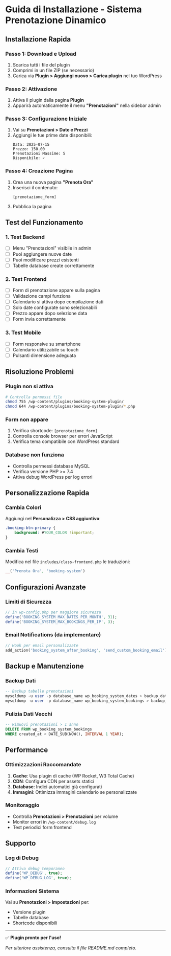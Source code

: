 # Guida di Installazione - Sistema Prenotazione Dinamico

## Installazione Rapida

### Passo 1: Download e Upload
1. Scarica tutti i file del plugin
2. Comprimi in un file ZIP (se necessario)
3. Carica via **Plugin > Aggiungi nuovo > Carica plugin** nel tuo WordPress

### Passo 2: Attivazione
1. Attiva il plugin dalla pagina **Plugin**
2. Apparirà automaticamente il menu **"Prenotazioni"** nella sidebar admin

### Passo 3: Configurazione Iniziale
1. Vai su **Prenotazioni > Date e Prezzi**
2. Aggiungi le tue prime date disponibili:
   ```
   Data: 2025-07-15
   Prezzo: 150.00
   Prenotazioni Massime: 5
   Disponibile: ✓
   ```

### Passo 4: Creazione Pagina
1. Crea una nuova pagina **"Prenota Ora"**
2. Inserisci il contenuto:
   ```
   [prenotazione_form]
   ```
3. Pubblica la pagina

## Test del Funzionamento

### 1. Test Backend
- [ ] Menu "Prenotazioni" visibile in admin
- [ ] Puoi aggiungere nuove date
- [ ] Puoi modificare prezzi esistenti
- [ ] Tabelle database create correttamente

### 2. Test Frontend
- [ ] Form di prenotazione appare sulla pagina
- [ ] Validazione campi funziona
- [ ] Calendario si attiva dopo compilazione dati
- [ ] Solo date configurate sono selezionabili
- [ ] Prezzo appare dopo selezione data
- [ ] Form invia correttamente

### 3. Test Mobile
- [ ] Form responsive su smartphone
- [ ] Calendario utilizzabile su touch
- [ ] Pulsanti dimensione adeguata

## Risoluzione Problemi

### Plugin non si attiva
```bash
# Controlla permessi file
chmod 755 /wp-content/plugins/booking-system-plugin/
chmod 644 /wp-content/plugins/booking-system-plugin/*.php
```

### Form non appare
1. Verifica shortcode: `[prenotazione_form]`
2. Controlla console browser per errori JavaScript
3. Verifica tema compatibile con WordPress standard

### Database non funziona
- Controlla permessi database MySQL
- Verifica versione PHP >= 7.4
- Attiva debug WordPress per log errori

## Personalizzazione Rapida

### Cambia Colori
Aggiungi nel **Personalizza > CSS aggiuntivo**:
```css
.booking-btn-primary {
    background: #YOUR_COLOR !important;
}
```

### Cambia Testi
Modifica nel file `includes/class-frontend.php` le traduzioni:
```php
__('Prenota Ora', 'booking-system')
```

## Configurazioni Avanzate

### Limiti di Sicurezza
```php
// In wp-config.php per maggiore sicurezza
define('BOOKING_SYSTEM_MAX_DATES_PER_MONTH', 31);
define('BOOKING_SYSTEM_MAX_BOOKINGS_PER_IP', 3);
```

### Email Notifications (da implementare)
```php
// Hook per email personalizzate
add_action('booking_system_after_booking', 'send_custom_booking_email');
```

## Backup e Manutenzione

### Backup Dati
```sql
-- Backup tabelle prenotazioni
mysqldump -u user -p database_name wp_booking_system_dates > backup_dates.sql
mysqldump -u user -p database_name wp_booking_system_bookings > backup_bookings.sql
```

### Pulizia Dati Vecchi
```sql
-- Rimuovi prenotazioni > 1 anno
DELETE FROM wp_booking_system_bookings 
WHERE created_at < DATE_SUB(NOW(), INTERVAL 1 YEAR);
```

## Performance

### Ottimizzazioni Raccomandate
1. **Cache**: Usa plugin di cache (WP Rocket, W3 Total Cache)
2. **CDN**: Configura CDN per assets statici
3. **Database**: Indici automatici già configurati
4. **Immagini**: Ottimizza immagini calendario se personalizzate

### Monitoraggio
- Controlla **Prenotazioni > Prenotazioni** per volume
- Monitor errori in `/wp-content/debug.log`
- Test periodici form frontend

## Supporto

### Log di Debug
```php
// Attiva debug temporaneo
define('WP_DEBUG', true);
define('WP_DEBUG_LOG', true);
```

### Informazioni Sistema
Vai su **Prenotazioni > Impostazioni** per:
- Versione plugin
- Tabelle database
- Shortcode disponibili

---

✅ **Plugin pronto per l'uso!**

*Per ulteriore assistenza, consulta il file README.md completo.*
